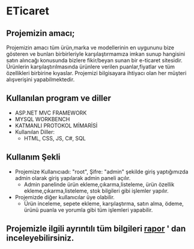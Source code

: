 # ETicaret
## Projemizin amacı;
  Projemizin amacı tüm ürün,marka ve modellerinin en uygununu bize gösteren ve bunları birbirleriyle karşılaştırmamıza imkan sunup hangisini satın alıncağı konusunda bizlere fikir/beyan sunan bir e-ticaret sitesidir. Ürünlerin karşılaştırılmasında ürünlere verilen puanlar,fiyatlar ve tüm özellikleri birbirine kıyaslar. Projemizi bilgisayara ihtiyacı olan her müşteri alışverişini yapabilmektedir.
## Kullanılan program ve diller
- ASP.NET MVC FRAMEWORK 
- MYSQL WORKBENCH 
- KATMANLI PROTOKOL MİMARİSİ 
- Kullanılan Diller:
    - HTML, CSS, JS, C#, SQL 
## Kullanım Şekli
- Projemize Kullanıcıadı: "root", Şifre: "admin" şekilde giriş yaptığımızda admin olarak giriş yapılarak admin paneli açılır.
  - Admin panelinde ürün ekleme,çıkarma,listeleme, ürün özellik ekleme,çıkarma,listeleme, stok bilgileri gibi işlemler yapılır.
- Projemizde diğer kullanıcılar üye olabilir.
  - Ürün inceleme, sepete ekleme, karşılaştırma, satın alma, ödeme, ürünü puanla ve yorumla gibi tüm işlemleri yapabilir.

  
## Projemizle ilgili ayrıntılı tüm bilgileri [rapor](https://github.com/yemrecoskun/ETicaret/blob/master/Rapor.pdf) ' dan inceleyebilirsiniz.
